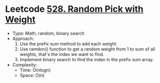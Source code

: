 # Leetcode [528. Random Pick with Weight](https://leetcode.com/problems/random-pick-with-weight/)
- Type: Math, random, binary search
- Approach:
	1. Use the prefix sum method to add each weight.
	2. Use ramdon() function to get a random weight from 1 to sum of all weights, that's the index we want to find.
	2. Implement binary search to find the index in the prefix sum array.
- Complexity:
	- Time: O(nlogn)
	- Space: O(n)